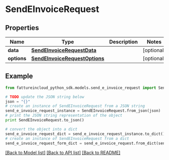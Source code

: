 # SendEInvoiceRequest


## Properties
Name | Type | Description | Notes
------------ | ------------- | ------------- | -------------
**data** | [**SendEInvoiceRequestData**](SendEInvoiceRequestData.md) |  | [optional] 
**options** | [**SendEInvoiceRequestOptions**](SendEInvoiceRequestOptions.md) |  | [optional] 

## Example

```python
from fattureincloud_python_sdk.models.send_e_invoice_request import SendEInvoiceRequest

# TODO update the JSON string below
json = "{}"
# create an instance of SendEInvoiceRequest from a JSON string
send_e_invoice_request_instance = SendEInvoiceRequest.from_json(json)
# print the JSON string representation of the object
print SendEInvoiceRequest.to_json()

# convert the object into a dict
send_e_invoice_request_dict = send_e_invoice_request_instance.to_dict()
# create an instance of SendEInvoiceRequest from a dict
send_e_invoice_request_form_dict = send_e_invoice_request.from_dict(send_e_invoice_request_dict)
```
[[Back to Model list]](../README.md#documentation-for-models) [[Back to API list]](../README.md#documentation-for-api-endpoints) [[Back to README]](../README.md)


